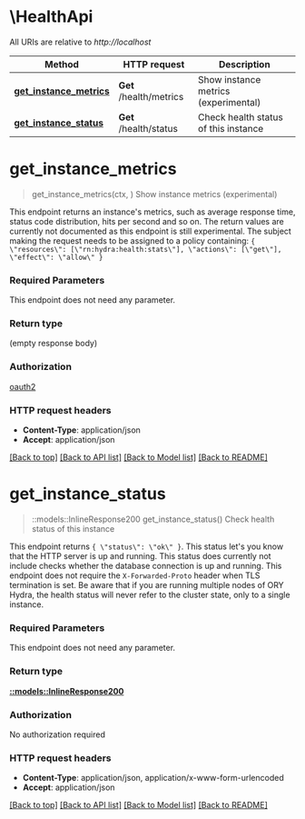 # \HealthApi

All URIs are relative to *http://localhost*

Method | HTTP request | Description
------------- | ------------- | -------------
[**get_instance_metrics**](HealthApi.md#get_instance_metrics) | **Get** /health/metrics | Show instance metrics (experimental)
[**get_instance_status**](HealthApi.md#get_instance_status) | **Get** /health/status | Check health status of this instance


# **get_instance_metrics**
> get_instance_metrics(ctx, )
Show instance metrics (experimental)

This endpoint returns an instance's metrics, such as average response time, status code distribution, hits per second and so on. The return values are currently not documented as this endpoint is still experimental.   The subject making the request needs to be assigned to a policy containing:  ``` { \"resources\": [\"rn:hydra:health:stats\"], \"actions\": [\"get\"], \"effect\": \"allow\" } ```

### Required Parameters
This endpoint does not need any parameter.

### Return type

 (empty response body)

### Authorization

[oauth2](../README.md#oauth2)

### HTTP request headers

 - **Content-Type**: application/json
 - **Accept**: application/json

[[Back to top]](#) [[Back to API list]](../README.md#documentation-for-api-endpoints) [[Back to Model list]](../README.md#documentation-for-models) [[Back to README]](../README.md)

# **get_instance_status**
> ::models::InlineResponse200 get_instance_status()
Check health status of this instance

This endpoint returns `{ \"status\": \"ok\" }`. This status let's you know that the HTTP server is up and running. This status does currently not include checks whether the database connection is up and running. This endpoint does not require the `X-Forwarded-Proto` header when TLS termination is set.   Be aware that if you are running multiple nodes of ORY Hydra, the health status will never refer to the cluster state, only to a single instance.

### Required Parameters
This endpoint does not need any parameter.

### Return type

[**::models::InlineResponse200**](inline_response_200.md)

### Authorization

No authorization required

### HTTP request headers

 - **Content-Type**: application/json, application/x-www-form-urlencoded
 - **Accept**: application/json

[[Back to top]](#) [[Back to API list]](../README.md#documentation-for-api-endpoints) [[Back to Model list]](../README.md#documentation-for-models) [[Back to README]](../README.md)

